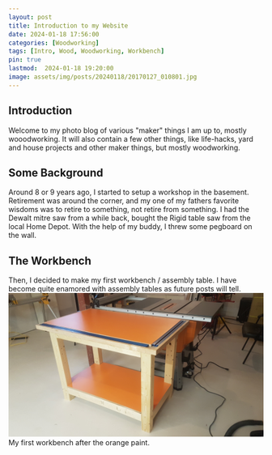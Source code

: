 ```yaml
---
layout: post
title: Introduction to my Website
date: 2024-01-18 17:56:00
categories: [Woodworking]
tags: [Intro, Wood, Woodworking, Workbench]
pin: true
lastmod:  2024-01-18 19:20:00 
image: assets/img/posts/20240118/20170127_010801.jpg
---
```


## Introduction

Welcome to my photo blog of various "maker" things I am up to, mostly wooodworking.  It will also contain a few other things, like life-hacks, yard and house projects and other maker things, but mostly woodworking.   

## Some Background

Around 8 or 9 years ago, I started to setup a workshop in the basement.  Retirement was around the corner, and my one of my fathers favorite wisdoms was to retire to something, not retire from something.  I had the Dewalt mitre saw from a while back, bought the Rigid table saw from the local Home Depot.  With the help of my buddy, I threw some pegboard on the wall.

## The Workbench

Then, I decided to make my first workbench / assembly table.  I have become quite enamored with assembly tables as future posts will tell.
![My First Workbench](assets/img/posts/20240118/20170202_151701.jpg)  
My first workbench after the orange paint.

